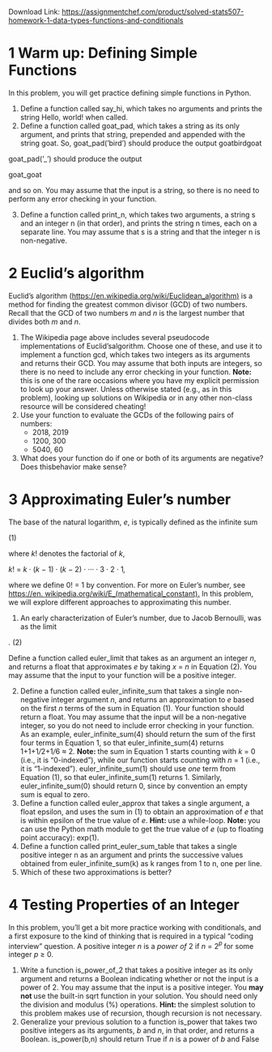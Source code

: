 Download Link: https://assignmentchef.com/product/solved-stats507-homework-1-data-types-functions-and-conditionals
<br>
<h1>1         Warm up: Defining Simple Functions</h1>

In this problem, you will get practice defining simple functions in Python.

<ol>

 <li>Define a function called say_hi, which takes no arguments and prints the string Hello, world! when called.</li>

 <li>Define a function called goat_pad, which takes a string as its only argument, and prints that string, prepended and appended with the string goat. So, goat_pad(’bird’) should produce the output goatbirdgoat</li>

</ol>

goat_pad(’_’) should produce the output

goat_goat

and so on. You may assume that the input is a string, so there is no need to perform any error checking in your function.

<ol start="3">

 <li>Define a function called print_n, which takes two arguments, a string s and an integer n (in that order), and prints the string n times, each on a separate line. You may assume that s is a string and that the integer n is non-negative.</li>

</ol>

<h1>2         Euclid’s algorithm</h1>

Euclid’s algorithm (<a href="https://en.wikipedia.org/wiki/Euclidean_algorithm">https://en.wikipedia.org/wiki/Euclidean_algorithm</a><a href="https://en.wikipedia.org/wiki/Euclidean_algorithm">)</a> is a method for finding the greatest common divisor (GCD) of two numbers. Recall that the GCD of two numbers <em>m </em>and <em>n </em>is the largest number that divides both <em>m </em>and <em>n</em>.

<ol>

 <li>The Wikipedia page above includes several pseudocode implementations of Euclid’salgorithm. Choose one of these, and use it to implement a function gcd, which takes two integers as its arguments and returns their GCD. You may assume that both inputs are integers, so there is no need to include any error checking in your function. <strong>Note: </strong>this is one of the rare occasions where you have my explicit permission to look up your answer. Unless otherwise stated (e.g., as in this problem), looking up solutions on Wikipedia or in any other non-class resource will be considered cheating!</li>

 <li>Use your function to evaluate the GCDs of the following pairs of numbers:

  <ul>

   <li>2018, 2019</li>

   <li>1200, 300</li>

   <li>5040, 60</li>

  </ul></li>

 <li>What does your function do if one or both of its arguments are negative? Does thisbehavior make sense?</li>

</ol>

<h1>3         Approximating Euler’s number</h1>

The base of the natural logarithm, <em>e</em>, is typically defined as the infinite sum

(1)

where <em>k</em>! denotes the factorial of <em>k</em>,

<em>k</em>! = <em>k </em>· (<em>k </em>− 1) · (<em>k </em>− 2) · ··· · 3 · 2 · 1<em>,</em>

where we define 0! = 1 by convention. For more on Euler’s number, see <a href="https://en.wikipedia.org/wiki/E_(mathematical_constant)">https://en. </a><a href="https://en.wikipedia.org/wiki/E_(mathematical_constant)">wikipedia.org/wiki/E_(mathematical_constant)</a><a href="https://en.wikipedia.org/wiki/E_(mathematical_constant)">.</a> In this problem, we will explore different approaches to approximating this number.

<ol>

 <li>An early characterization of Euler’s number, due to Jacob Bernoulli, was as the limit</li>

</ol>

<em>.                                                  </em>(2)

Define a function called euler_limit that takes as an argument an integer <em>n</em>, and returns a float that approximates <em>e </em>by taking <em>x </em>= <em>n </em>in Equation (2). You may assume that the input to your function will be a positive integer.

<ol start="2">

 <li>Define a function called euler_infinite_sum that takes a single non-negative integer argument <em>n</em>, and returns an approximation to <em>e </em>based on the first <em>n </em>terms of the sum in Equation (1). Your function should return a float. You may assume that the input will be a non-negative integer, so you do not need to include error checking in your function. As an example, euler_infinite_sum(4) should return the sum of the first four terms in Equation 1, so that euler_infinite_sum(4) returns 1+1+1<em>/</em>2+1<em>/</em>6 ≈ 2<em>.</em> <strong>Note: </strong>the sum in Equation 1 starts counting with <em>k </em>= 0 (i.e., it is “0-indexed”), while our function starts counting with <em>n </em>= 1 (i.e., it is “1-indexed”). euler_infinite_sum(1) should use <em>one </em>term from Equation (1), so that euler_infinite_sum(1) returns 1. Similarly, euler_infinite_sum(0) should return 0, since by convention an empty sum is equal to zero.</li>

 <li>Define a function called euler_approx that takes a single argument, a float epsilon, and uses the sum in (1) to obtain an approximation of <em>e </em>that is within epsilon of the true value of <em>e</em>. <strong>Hint: </strong>use a while-loop. <strong>Note: </strong>you can use the Python math module to get the true value of <em>e </em>(up to floating point accuracy): exp(1).</li>

 <li>Define a function called print_euler_sum_table that takes a single positive integer n as an argument and prints the successive values obtained from euler_infinite_sum(k) as k ranges from 1 to n, one per line.</li>

 <li>Which of these two approximations is better?</li>

</ol>

<h1>4         Testing Properties of an Integer</h1>

In this problem, you’ll get a bit more practice working with conditionals, and a first exposure to the kind of thinking that is required in a typical “coding interview” question. A positive integer <em>n </em>is a <em>power of </em>2 if <em>n </em>= 2<em><sup>p </sup></em>for some integer <em>p </em>≥ 0.

<ol>

 <li>Write a function is_power_of_2 that takes a positive integer as its only argument and returns a Boolean indicating whether or not the input is a power of 2. You may assume that the input is a positive integer. You <strong>may not </strong>use the built-in sqrt function in your solution. You should need only the division and modulus (%) operations. <strong>Hint: </strong>the simplest solution to this problem makes use of recursion, though recursion is not necessary.</li>

 <li>Generalize your previous solution to a function is_power that takes two positive integers as its arguments, <em>b </em>and <em>n</em>, in that order, and returns a Boolean. is_power(b,n) should return True if <em>n </em>is a power of <em>b </em>and False</li>

</ol>